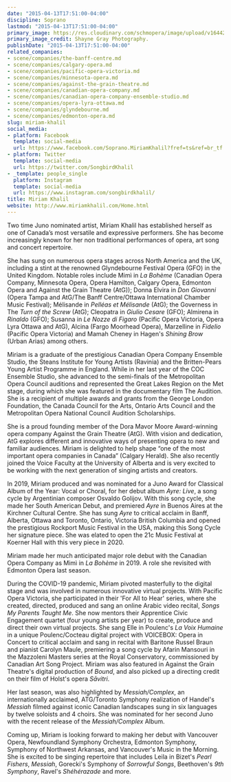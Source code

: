 ```yaml
---
date: "2015-04-13T17:51:00-04:00"
discipline: Soprano
lastmod: "2015-04-13T17:51:00-04:00"
primary_image: https://res.cloudinary.com/schmopera/image/upload/v1644284239/media/2022/02/Miriam_Khalil-shayne-gray-print-5696_PREFERRED_gakpgs.jpg
primary_image_credit: Shayne Gray Photography.
publishDate: "2015-04-13T17:51:00-04:00"
related_companies:
- scene/companies/the-banff-centre.md
- scene/companies/calgary-opera.md
- scene/companies/pacific-opera-victoria.md
- scene/companies/minnesota-opera.md
- scene/companies/against-the-grain-theatre.md
- scene/companies/canadian-opera-company.md
- scene/companies/canadian-opera-company-ensemble-studio.md
- scene/companies/opera-lyra-ottawa.md
- scene/companies/glyndebourne.md
- scene/companies/edmonton-opera.md
slug: miriam-khalil
social_media:
- platform: Facebook
  template: social-media
  url: https://www.facebook.com/Soprano.MiriamKhalil?fref=ts&ref=br_tf
- platform: Twitter
  template: social-media
  url: https://twitter.com/SongbirdKhalil
- _template: people_single
  platform: Instagram
  template: social-media
  url: https://www.instagram.com/songbirdkhalil/
title: Miriam Khalil
website: http://www.miriamkhalil.com/Home.html
---
```

Two time Juno nominated artist, Miriam Khalil has established herself as one of Canada’s most versatile and expressive performers. She has become increasingly known for her non traditional performances of opera, art song and concert repertoire.

She has sung on numerous opera stages across North America and the UK, including a stint at the renowned Glyndebourne Festival Opera (GFO) in the United Kingdom. Notable roles include Mimì in _La Bohème_ (Canadian Opera Company, Minnesota Opera, Opera Hamilton, Calgary Opera, Edmonton Opera and Against the Grain Theatre (AtG)); Donna Elvira in _Don Giovanni_ (Opera Tampa and AtG/The Banff Centre/Ottawa International Chamber Music Festival); Mélisande in _Pelléas et Mélisande_ (AtG); the Governess in The _Turn of the Screw_ (AtG); Cleopatra in _Giulio Cesare_ (GFO); Almirena in _Rinaldo_ (GFO); Susanna in _Le Nozze di Figaro_ (Pacific Opera Victoria, Opera Lyra Ottawa and AtG), Alcina (Fargo Moorhead Opera), Marzelline in _Fidelio_ (Pacific Opera Victoria) and Mamah Cheney in Hagen's _Shining Brow_ (Urban Arias) among others.

Miriam is a graduate of the prestigious Canadian Opera Company Ensemble Studio, the Steans Institute for Young Artists (Ravinia) and the Britten-Pears Young Artist Programme in England. While in her last year of the COC Ensemble Studio, she advanced to the semi-finals of the Metropolitan Opera Council auditions and represented the Great Lakes Region on the Met stage, during which she was featured in the documentary film The Audition. She is a recipient of multiple awards and grants from the George London Foundation, the Canada Council for the Arts, Ontario Arts Council and the Metropolitan Opera National Council Audition Scholarships.

She is a proud founding member of the Dora Mavor Moore Award-winning opera company Against the Grain Theatre (AtG). With vision and dedication, AtG explores different and innovative ways of presenting opera to new and familiar audiences. Miriam is delighted to help shape “one of the most important opera companies in Canada” (Calgary Herald). She also recently joined the Voice Faculty at the University of Alberta and is very excited to be working with the next generation of singing artists and creators.

In 2019, Miriam produced and was nominated for a Juno Award for Classical Album of the Year: Vocal or Choral, for her debut album _Ayre: Live_, a song cycle by Argentinian composer Osvaldo Golijov. With this song cycle, she made her South American Debut, and premiered _Ayre_ in Buenos Aires at the Kirchner Cultural Centre. She has sung _Ayre_ to critical acclaim in Banff, Alberta, Ottawa and Toronto, Ontario, Victoria British Columbia and opened the prestigious Rockport Music Festival in the USA, making this Song Cycle her signature piece. She was elated to open the 21c Music Festival at Koerner Hall with this very piece in 2020.

Miriam made her much anticipated major role debut with the Canadian Opera Company as Mimì in _La Bohème_ in 2019. A role she revisited with Edmonton Opera last season.

During the COVID-19 pandemic, Miriam pivoted masterfully to the digital stage and was involved in numerous innovative virtual projects. With Pacific Opera Victoria, she participated in their 'For All to Hear' series, where she created, directed, produced and sang an online Arabic video recital, _Songs My Parents Taught Me_. She now mentors their Apprentice Civic Engagement quartet (four young artists per year) to create, produce and direct their own virtual projects. She sang Elle in Poulenc's _La Voix Humaine_ in a unique Poulenc/Cocteau digital project with VOICEBOX: Opera in Concert to critical acclaim and sang in recital with Baritone Russel Braun and pianist Carolyn Maule, premiering a song cycle by Afarin Mansouri in the Mazzoleni Masters series at the Royal Conservatory, commissioned by Canadian Art Song Project. Miriam was also featured in Against the Grain Theatre's digital production of _Bound_, and also picked up a directing credit on their film of Holst's opera _Sāvitri_.

Her last season, was also highlighted by _Messiah/Complex_, an internationally acclaimed, ATG/Toronto Symphony realization of Handel's _Messiah_ filmed against iconic Canadian landscapes sung in six languages by twelve soloists and 4 choirs. She was nominated for her second Juno with the recent release of the _Messiah/Complex_ Album.

Coming up, Miriam is looking forward to making her debut with Vancouver Opera, Newfoundland Symphony Orchestra, Edmonton Symphony, Symphony of Northwest Arkansas, and Vancouver's Music in the Morning. She is excited to be singing repertoire that includes Leila in Bizet's _Pearl Fishers_, _Messiah_, Gorecki's Symphony of _Sorrowful Songs_, Beethoven's _9th Symphony_, Ravel's _Shéhérazade_ and more.